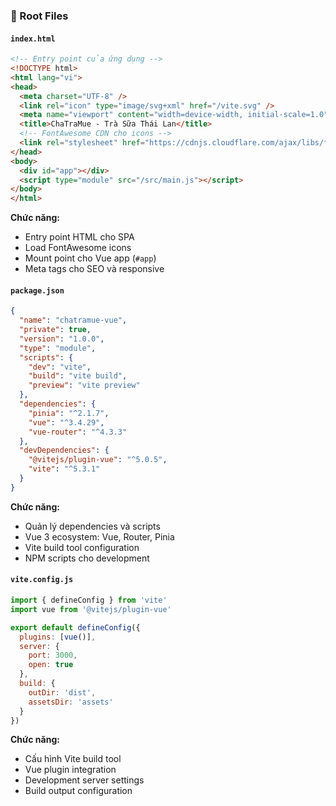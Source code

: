 ### 🔧 Root Files

#### `index.html`
```html
<!-- Entry point của ứng dụng -->
<!DOCTYPE html>
<html lang="vi">
<head>
  <meta charset="UTF-8" />
  <link rel="icon" type="image/svg+xml" href="/vite.svg" />
  <meta name="viewport" content="width=device-width, initial-scale=1.0" />
  <title>ChaTraMue - Trà Sữa Thái Lan</title>
  <!-- FontAwesome CDN cho icons -->
  <link rel="stylesheet" href="https://cdnjs.cloudflare.com/ajax/libs/font-awesome/6.0.0/css/all.min.css">
</head>
<body>
  <div id="app"></div>
  <script type="module" src="/src/main.js"></script>
</body>
</html>
```

**Chức năng:**
- Entry point HTML cho SPA
- Load FontAwesome icons
- Mount point cho Vue app (`#app`)
- Meta tags cho SEO và responsive

#### `package.json`
```json
{
  "name": "chatramue-vue",
  "private": true,
  "version": "1.0.0",
  "type": "module",
  "scripts": {
    "dev": "vite",
    "build": "vite build",
    "preview": "vite preview"
  },
  "dependencies": {
    "pinia": "^2.1.7",
    "vue": "^3.4.29",
    "vue-router": "^4.3.3"
  },
  "devDependencies": {
    "@vitejs/plugin-vue": "^5.0.5",
    "vite": "^5.3.1"
  }
}
```

**Chức năng:**
- Quản lý dependencies và scripts
- Vue 3 ecosystem: Vue, Router, Pinia
- Vite build tool configuration
- NPM scripts cho development

#### `vite.config.js`
```javascript
import { defineConfig } from 'vite'
import vue from '@vitejs/plugin-vue'

export default defineConfig({
  plugins: [vue()],
  server: {
    port: 3000,
    open: true
  },
  build: {
    outDir: 'dist',
    assetsDir: 'assets'
  }
})
```

**Chức năng:**
- Cấu hình Vite build tool
- Vue plugin integration
- Development server settings
- Build output configuration